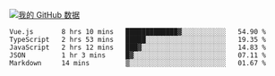 [![我的 GitHub 数据](https://github-readme-stats.vercel.app/api?username=unbrain&?theme=dark)]()

<!--START_SECTION:waka-->
```text
Vue.js       8 hrs 10 mins   █████████████▓░░░░░░░░░░░   54.90 % 
TypeScript   2 hrs 53 mins   █████░░░░░░░░░░░░░░░░░░░░   19.35 % 
JavaScript   2 hrs 12 mins   ███▓░░░░░░░░░░░░░░░░░░░░░   14.83 % 
JSON         1 hr 3 mins     █▓░░░░░░░░░░░░░░░░░░░░░░░   07.11 % 
Markdown     14 mins         ▒░░░░░░░░░░░░░░░░░░░░░░░░   01.67 % 
```
<!--END_SECTION:waka-->
